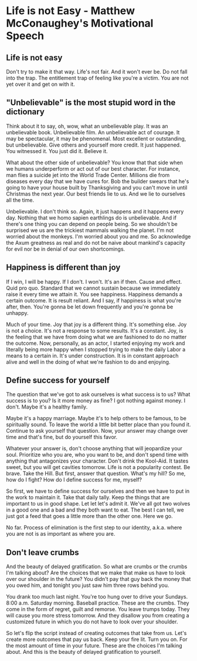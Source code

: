 # Life is not Easy - Matthew McConaughey's Motivational Speech

## Life is not easy

Don't try to make it that way. Life's not fair. And it won't ever be. Do not fall into the trap. The entitlement trap of feeling like you're a victim. You are not yet over it and get on with it.

## "Unbelievable" is the most stupid word in the dictionary

Think about it to say, oh, wow, what an unbelievable play. It was an unbelievable book. Unbelievable film. An unbelievable act of courage. It may be spectacular, it may be phenomenal. Most excellent or outstanding, but unbelievable. Give others and yourself more credit. It just happened. You witnessed it. You just did it. Believe it.

What about the other side of unbelievable? You know that that side when we humans underperform or act out of our best character. For instance, man flies a suicide jet into the World Trade Center. Millions die from diseases every day that we have cures for. Bob the builder swears that he's going to have your house built by Thanksgiving and you can't move in until Christmas the next year. Our best friends lie to us. And we lie to ourselves all the time.

Unbelievable. I don't think so. Again, it just happens and it happens every day. Nothing that we homo sapien earthlings do is unbelievable. And if there's one thing you can depend on people being. So we shouldn't be surprised we us are the trickiest mammals walking the planet. I'm not worried about the monkeys. I'm worried about you and me. So acknowledge the Axum greatness as real and do not be naive about mankind's capacity for evil nor be in denial of our own shortcomings.

## Happiness is different than joy

If I win, I will be happy. If I don't. I won't. It's an if then. Cause and effect. Quid pro quo. Standard that we cannot sustain because we immediately raise it every time we attain it. You see happiness. Happiness demands a certain outcome. It is result reliant. And I say, if happiness is what you're after, then. You're gonna be let down frequently and you're gonna be unhappy.

Much of your time. Joy that joy is a different thing. It's something else. Joy is not a choice. It's not a response to some results. It's a constant. Joy, is the feeling that we have from doing what we are fashioned to do no matter the outcome. Now, personally, as an actor, I started enjoying my work and literally being more happy when I stopped trying to make the daily Labor a means to a certain in. It's under construction. It is in constant approach alive and well in the doing of what we're fashion to do and enjoying.

## Define success for yourself

The question that we've got to ask ourselves is what success is to us? What success is to you? Is it more money as fine? I got nothing against money. I don't. Maybe it's a healthy family.

Maybe it's a happy marriage. Maybe it's to help others to be famous, to be spiritually sound. To leave the world a little bit better place than you found it. Continue to ask yourself that question. Now, your answer may change over time and that's fine, but do yourself this favor.

Whatever your answer is, don't choose anything that will jeopardize your soul. Prioritize who you are, who you want to be, and don't spend time with anything that antagonizes your character. Don't drink the Kool-Aid. It tastes sweet, but you will get cavities tomorrow. Life is not a popularity contest. Be brave. Take the Hill. But first, answer that question. What's my hill? So me, how do I fight? How do I define success for me, myself?

So first, we have to define success for ourselves and then we have to put in the work to maintain it. Take that daily tally. Keep the things that are important to us in good shape. Let let let's admit it. We've all got two wolves in a good one and a bad and they both want to eat. The best I can tell, we just got a feed that goes a little more than the other one. Here we go.

No far. Process of elimination is the first step to our identity, a.k.a. where you are not is as important as where you are.

## Don't leave crumbs

And the beauty of delayed gratification. So what are crumbs or the crumbs I'm talking about? Are the choices that we make that make us have to look over our shoulder in the future? You didn't pay that guy back the money that you owed him, and tonight you just saw him three rows behind you.

You drank too much last night. You're too hung over to drive your Sundays. 8:00 a.m. Saturday morning. Baseball practice. These are the crumbs. They come in the form of regret, guilt and remorse. You leave trumps today. They will cause you more stress tomorrow. And they disallow you from creating a customized future in which you do not have to look over your shoulder.

So let's flip the script instead of creating outcomes that take from us. Let's create more outcomes that pay us back. Keep your fire lit. Turn you on. For the most amount of time in your future. These are the choices I'm talking about. And this is the beauty of delayed gratification to yourself.